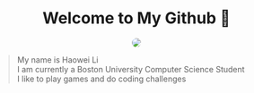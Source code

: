 
<h1 align="center">Welcome to My Github 👋</h1>
<p align="center">
  <img style = "border-radius: 100px;" src="https://www.uaspire.org/CMSPages/GetFile.aspx?guid=ef6cdd3e-5c25-4ff0-bee1-8006d922e850" />
</p>

> My name is Haowei Li<br>
> I am currently a Boston University Computer Science Student<br>
> I like to play games and do coding challenges<br>
